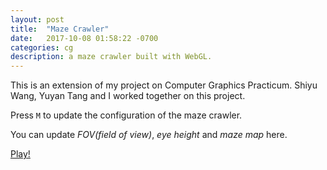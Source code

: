 ```yaml
---
layout: post
title:  "Maze Crawler"
date:   2017-10-08 01:58:22 -0700
categories: cg
description: a maze crawler built with WebGL.
---
```


This is an extension of my project on Computer Graphics Practicum. Shiyu Wang, Yuyan Tang and I worked together on this project.

Press `M` to update the configuration of the maze crawler.

You can update _FOV(field of view)_, _eye height_ and _maze map_ here.

[Play!](https://mazecrawler.herokuapp.com/index.html)
